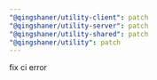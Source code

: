 ```yaml
---
"@qingshaner/utility-client": patch
"@qingshaner/utility-server": patch
"@qingshaner/utility-shared": patch
"@qingshaner/utility": patch
---
```


fix ci error
